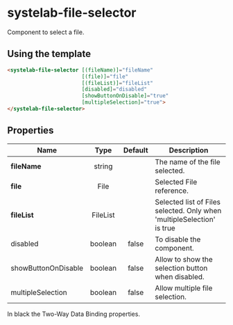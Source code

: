 # systelab-file-selector

Component to select a file.

## Using the template

```html
<systelab-file-selector [(fileName)]="fileName" 
                        [(file)]="file" 
                        [(fileList)]="fileList"
                        [disabled]="disabled"
                        [showButtonOnDisable]="true"
                        [multipleSelection]="true">
</systelab-file-selector>
```

## Properties

| Name | Type | Default | Description |
| ---- |:----:|:-------:| ----------- |
| **fileName** | string || The name of the file selected. |
| **file** | File || Selected File reference. |
| **fileList** | FileList || Selected list of Files selected. Only when 'multipleSelection' is true |
| disabled | boolean | false | To disable the component. |
| showButtonOnDisable | boolean | false | Allow to show the selection button when disabled. |
| multipleSelection | boolean | false | Allow multiple file selection. |

In black the Two-Way Data Binding properties.
